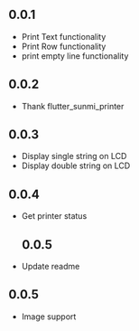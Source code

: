 ## 0.0.1
 - Print Text functionality
 - Print Row functionality
 - print empty line functionality
 
 ## 0.0.2
 - Thank flutter_sunmi_printer

  ## 0.0.3
 - Display single string on LCD
 - Display double string on LCD

  ## 0.0.4
 - Get printer status

   ## 0.0.5
 - Update readme

  ## 0.0.5
 - Image support
